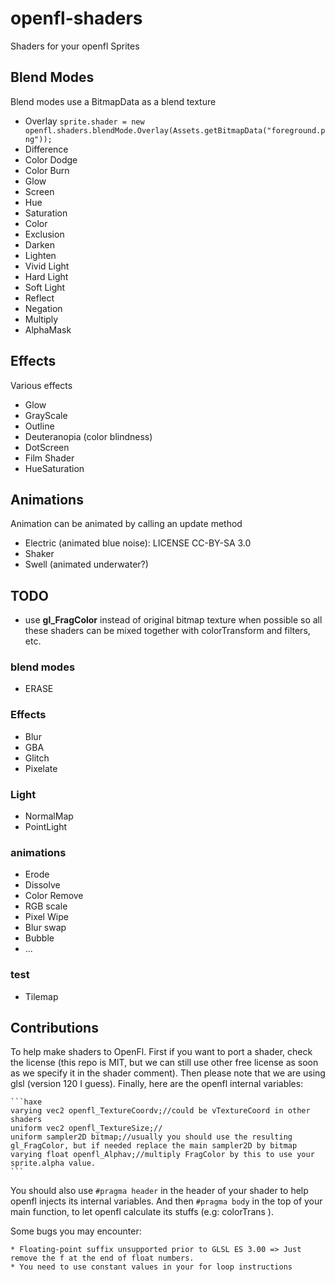 # openfl-shaders
Shaders for your openfl Sprites

## Blend Modes

Blend modes use a BitmapData as a blend texture

* Overlay `sprite.shader = new openfl.shaders.blendMode.Overlay(Assets.getBitmapData("foreground.png"));`
* Difference
* Color Dodge
* Color Burn
* Glow
* Screen
* Hue
* Saturation
* Color
* Exclusion
* Darken
* Lighten
* Vivid Light
* Hard Light
* Soft Light
* Reflect
* Negation
* Multiply
* AlphaMask

## Effects

Various effects

* Glow
* GrayScale
* Outline
* Deuteranopia (color blindness)
* DotScreen
* Film Shader
* HueSaturation

## Animations

Animation can be animated by calling an update method

* Electric (animated blue noise): LICENSE CC-BY-SA 3.0
* Shaker
* Swell (animated underwater?)


## TODO

* use **gl_FragColor** instead of original bitmap texture when possible so all these shaders can be mixed together with colorTransform and filters, etc.

### blend modes

* ERASE				


### Effects

* Blur
* GBA
* Glitch
* Pixelate

### Light

* NormalMap
* PointLight

### animations 

* Erode
* Dissolve
* Color Remove
* RGB scale
* Pixel Wipe
* Blur swap
* Bubble
* ...

### test

* Tilemap


## Contributions

To help make shaders to OpenFl. First if you want to port a shader, check the license (this repo is MIT, but we can still use other free license as soon as we specify it in the shader comment). Then please note that we are using glsl (version 120 I guess).
Finally, here are the openfl internal variables:
	
	```haxe
	varying vec2 openfl_TextureCoordv;//could be vTextureCoord in other shaders
	uniform vec2 openfl_TextureSize;//
	uniform sampler2D bitmap;//usually you should use the resulting gl_FragColor, but if needed replace the main sampler2D by bitmap
	varying float openfl_Alphav;//multiply FragColor by this to use your sprite.alpha value.
	```
	
You should also use `#pragma header` in the header of your shader to help openfl injects its internal variables. And then `#pragma body` in the top of your main function, to let openfl calculate its stuffs (e.g: colorTrans
).

Some bugs you may encounter:
	
	* Floating-point suffix unsupported prior to GLSL ES 3.00 => Just remove the f at the end of float numbers.
	* You need to use constant values in your for loop instructions
